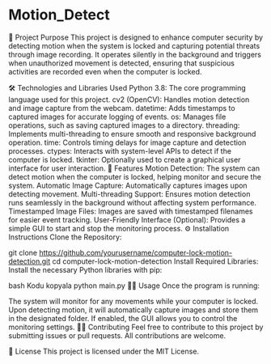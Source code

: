 # Motion_Detect

🎯 Project Purpose
This project is designed to enhance computer security by detecting motion when the system is locked and capturing potential threats through image recording. It operates silently in the background and triggers when unauthorized movement is detected, ensuring that suspicious activities are recorded even when the computer is locked.

🛠️ Technologies and Libraries Used
Python 3.8: The core programming language used for this project.
cv2 (OpenCV): Handles motion detection and image capture from the webcam.
datetime: Adds timestamps to captured images for accurate logging of events.
os: Manages file operations, such as saving captured images to a directory.
threading: Implements multi-threading to ensure smooth and responsive background operation.
time: Controls timing delays for image capture and detection processes.
ctypes: Interacts with system-level APIs to detect if the computer is locked.
tkinter: Optionally used to create a graphical user interface for user interaction.
🚀 Features
Motion Detection: The system can detect motion when the computer is locked, helping monitor and secure the system.
Automatic Image Capture: Automatically captures images upon detecting movement.
Multi-threading Support: Ensures motion detection runs seamlessly in the background without affecting system performance.
Timestamped Image Files: Images are saved with timestamped filenames for easier event tracking.
User-Friendly Interface (Optional): Provides a simple GUI to start and stop the monitoring process.
⚙️ Installation Instructions
Clone the Repository:

git clone https://github.com/yourusername/computer-lock-motion-detection.git
cd computer-lock-motion-detection
Install Required Libraries: Install the necessary Python libraries with pip:

bash
Kodu kopyala
python main.py
🧑‍💻 Usage
Once the program is running:

The system will monitor for any movements while your computer is locked.
Upon detecting motion, it will automatically capture images and store them in the designated folder.
If enabled, the GUI allows you to control the monitoring settings.
👨‍💻 Contributing
Feel free to contribute to this project by submitting issues or pull requests. All contributions are welcome.

📜 License
This project is licensed under the MIT License.
